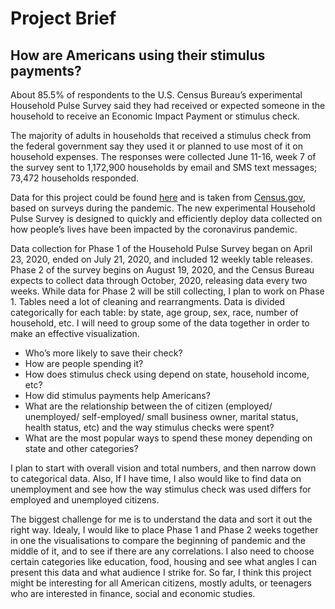 # Project Brief

## How are Americans using their stimulus payments?

About 85.5% of respondents to the U.S. Census Bureau’s experimental Household Pulse Survey said they had received or expected someone in the household to receive an Economic Impact Payment or stimulus check.

The majority of adults in households that received a stimulus check from the federal government say they used it or planned to use most of it on household expenses. The responses were collected June 11-16, week 7 of the survey sent to 1,172,900 households by email and SMS text messages; 73,472 households responded.

Data for this project could be found [here](https://www.census.gov/programs-surveys/household-pulse-survey/data.html#phase1) and is taken from [Census.gov](https://www.census.gov/), based on surveys during the pandemic. The new experimental Household Pulse Survey is designed to quickly and efficiently deploy data collected on how people’s lives have been impacted by the coronavirus pandemic.

Data collection for Phase 1 of the Household Pulse Survey began on April 23, 2020, ended on July 21, 2020, and included 12 weekly table releases. Phase 2 of the survey begins on August 19, 2020, and the Census Bureau expects to collect data through October, 2020, releasing data every two weeks. 
While data for Phase 2 will be still collecting, I plan to work on Phase 1. Tables need a lot of cleaning and rearrangments. Data is divided categorically for each table: by state, age group, sex, race, number of household, etc. I will need to group some of the data together in order to make an effective visualization. 

* Who’s more likely to save their check?
* How are people spending it?
* How does stimulus check using depend on state, household income, etc?
* How did stimulus payments help Americans?
* What are the relationship between the  of citizen (employed/ unemployed/ self-employed/ small business owner, marital status, health status, etc) and the way stimulus checks were spent?
* What are the most popular ways to spend these money depending on state and other categories?

I plan to start with overall vision and total numbers, and then narrow down to categorical data. Also, If I have time, I also would like to find data on unemployment and see how the way stimulus check was used differs for employed and unemployed citizens. 

The biggest challenge for me is to understand the data and sort it out the right way. Idealy, I would like to place Phase 1 and Phase 2 weeks together in one the visualisations to compare the beginning of pandemic and the middle of it, and to see if there are any correlations. I also need to choose certain categories like education, food, housing and see what angles I can present this data and what audience I strike for. So far, I think this project might be interesting for all American citizens, mostly adults, or teenagers who are interested in finance, social and economic studies.
